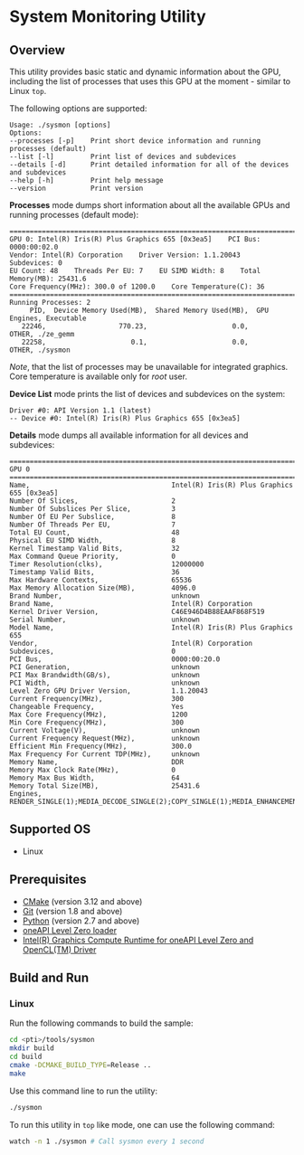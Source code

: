 # System Monitoring Utility
## Overview
This utility provides basic static and dynamic information about the GPU, including the list of processes that uses this GPU at the moment - similar to Linux `top`.

The following options are supported:
```
Usage: ./sysmon [options]
Options:
--processes [-p]    Print short device information and running processes (default)
--list [-l]         Print list of devices and subdevices
--details [-d]      Print detailed information for all of the devices and subdevices
--help [-h]         Print help message
--version           Print version
```

**Processes** mode dumps short information about all the available GPUs and running processes (default mode):
```
=====================================================================================
GPU 0: Intel(R) Iris(R) Plus Graphics 655 [0x3ea5]    PCI Bus: 0000:00:02.0
Vendor: Intel(R) Corporation    Driver Version: 1.1.20043    Subdevices: 0
EU Count: 48    Threads Per EU: 7    EU SIMD Width: 8    Total Memory(MB): 25431.6
Core Frequency(MHz): 300.0 of 1200.0    Core Temperature(C): 36
=====================================================================================
Running Processes: 2
     PID,  Device Memory Used(MB),  Shared Memory Used(MB),  GPU Engines, Executable
   22246,                  770.23,                     0.0,        OTHER, ./ze_gemm
   22258,                     0.1,                     0.0,        OTHER, ./sysmon
```
*Note*, that the list of processes may be unavailable for integrated graphics. Core temperature is available only for *root* user.

**Device List** mode prints the list of devices and subdevices on the system:
```
Driver #0: API Version 1.1 (latest)
-- Device #0: Intel(R) Iris(R) Plus Graphics 655 [0x3ea5]
```

**Details** mode dumps all available information for all devices and subdevices:
```
=====================================================================================
GPU 0
=====================================================================================
Name,                                   Intel(R) Iris(R) Plus Graphics 655 [0x3ea5]
Number Of Slices,                       2
Number Of Subslices Per Slice,          3
Number Of EU Per Subslice,              8
Number Of Threads Per EU,               7
Total EU Count,                         48
Physical EU SIMD Width,                 8
Kernel Timestamp Valid Bits,            32
Max Command Queue Priority,             0
Timer Resolution(clks),                 12000000
Timestamp Valid Bits,                   36
Max Hardware Contexts,                  65536
Max Memory Allocation Size(MB),         4096.0
Brand Number,                           unknown
Brand Name,                             Intel(R) Corporation
Kernel Driver Version,                  C46E946D4B88EAAF868F519
Serial Number,                          unknown
Model Name,                             Intel(R) Iris(R) Plus Graphics 655
Vendor,                                 Intel(R) Corporation
Subdevices,                             0
PCI Bus,                                0000:00:20.0
PCI Generation,                         unknown
PCI Max Brandwidth(GB/s),               unknown
PCI Width,                              unknown
Level Zero GPU Driver Version,          1.1.20043
Current Frequency(MHz),                 300
Changeable Frequency,                   Yes
Max Core Frequency(MHz),                1200
Min Core Frequency(MHz),                300
Current Voltage(V),                     unknown
Current Frequency Request(MHz),         unknown
Efficient Min Frequency(MHz),           300.0
Max Frequency For Current TDP(MHz),     unknown
Memory Name,                            DDR
Memory Max Clock Rate(MHz),             0
Memory Max Bus Width,                   64
Memory Total Size(MB),                  25431.6
Engines,                                RENDER_SINGLE(1);MEDIA_DECODE_SINGLE(2);COPY_SINGLE(1);MEDIA_ENHANCEMENT_SINGLE(1)
```

## Supported OS
- Linux

## Prerequisites
- [CMake](https://cmake.org/) (version 3.12 and above)
- [Git](https://git-scm.com/) (version 1.8 and above)
- [Python](https://www.python.org/) (version 2.7 and above)
- [oneAPI Level Zero loader](https://github.com/oneapi-src/level-zero)
- [Intel(R) Graphics Compute Runtime for oneAPI Level Zero and OpenCL(TM) Driver](https://github.com/intel/compute-runtime)

## Build and Run
### Linux
Run the following commands to build the sample:
```sh
cd <pti>/tools/sysmon
mkdir build
cd build
cmake -DCMAKE_BUILD_TYPE=Release ..
make
```
Use this command line to run the utility:
```sh
./sysmon
```
To run this utility in `top` like mode, one can use the following command:
```sh
watch -n 1 ./sysmon # Call sysmon every 1 second
```